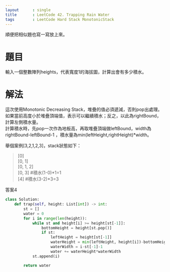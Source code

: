 ```yaml
---
layout      : single
title       : LeetCode 42. Trapping Rain Water
tags 		: LeetCode Hard Stack MonotonicStack
---
```

順便把相似題也寫一寫放上來。

# 題目
輸入一個整數陣列heights，代表寬度1的海拔圖，計算出會有多少積水。

# 解法
這次使用Monotonic Decreasing Stack，堆疊的值必須遞減，否則pop出處理。  
如果當前高度小於堆疊頂端值，表示可以繼續積水；反之，以此為rightBound，計算左側積水量。  
計算積水時，先pop一次作為地板高，再取堆疊頂端做leftBound，width為rightBound-leftBound-1
，積水量為min(leftHeight,rightHeight)*width。  

舉個案例[3,2,1,2,3]，stack狀態如下：
> [0]  
[0, 1]  
[0, 1, 2]  
[0, 3] #積水(1-0)*1=1  
[4] #積水(3-2)*3=3  
   
答案4

```python
class Solution:
    def trap(self, height: List[int]) -> int:
        st = []
        water = 0
        for i in range(len(height)):
            while st and height[i] >= height[st[-1]]:
                bottomHeight = height[st.pop()]
                if st:
                    leftHeight = height[st[-1]]
                    waterHeight = min(leftHeight, height[i])-bottomHeight
                    waterWidth = i-st[-1]-1
                    water += waterHeight*waterWidth
            st.append(i)

        return water
```
